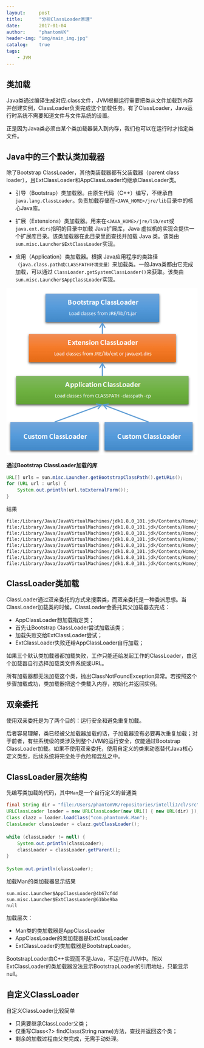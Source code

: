 ```yaml
---
layout:     post
title:      "分析ClassLoader原理"
date:       2017-01-04
author:     "phantomVK"
header-img: "img/main_img.jpg"
catalog:    true
tags:
    - JVM
---
```


## 类加载

Java类通过编译生成对应.class文件，JVM根据运行需要把类从文件加载到内存并创建实例，ClassLoader负责完成这个加载任务。有了ClassLoader，Java运行时系统不需要知道文件与文件系统的设置。

正是因为Java类必须由某个类加载器装入到内存，我们也可以在运行时才指定类文件。

## Java中的三个默认类加载器

除了Bootstrap ClassLoader，其他类装载器都有父装载器（parent class loader），且ExtClassLoader和AppClassLoader均继承ClassLoader类。

* 引导（Bootstrap）类加载器。由原生代码（C++）编写，不继承自`java.lang.ClassLoader`。负责加载存储在`<JAVA_HOME>/jre/lib`目录中的核心Java库。

* 扩展（Extensions）类加载器。用来在`<JAVA_HOME>/jre/lib/ext`或`java.ext.dirs`指明的目录中加载 Java扩展库，Java 虚拟机的实现会提供一个扩展库目录。该类加载器在此目录里面查找并加载 Java 类。该类由`sun.misc.Launcher$ExtClassLoader`实现。

* 应用（Application）类加载器。根据 Java应用程序的类路径`（java.class.path或CLASSPATH环境变量）`来加载类。一般Java类都由它完成加载，可以通过 `ClassLoader.getSystemClassLoader()`来获取。该类由`sun.misc.Launcher$AppClassLoader`实现。

![img](/img/java/classloader.png)

__通过Bootstrap ClassLoader加载的库__

```java
URL[] urls = sun.misc.Launcher.getBootstrapClassPath().getURLs();
for (URL url : urls) {
    System.out.println(url.toExternalForm());
}
```

结果

```
file:/Library/Java/JavaVirtualMachines/jdk1.8.0_101.jdk/Contents/Home/jre/lib/resources.jar
file:/Library/Java/JavaVirtualMachines/jdk1.8.0_101.jdk/Contents/Home/jre/lib/rt.jar
file:/Library/Java/JavaVirtualMachines/jdk1.8.0_101.jdk/Contents/Home/jre/lib/sunrsasign.jar
file:/Library/Java/JavaVirtualMachines/jdk1.8.0_101.jdk/Contents/Home/jre/lib/jsse.jar
file:/Library/Java/JavaVirtualMachines/jdk1.8.0_101.jdk/Contents/Home/jre/lib/jce.jar
file:/Library/Java/JavaVirtualMachines/jdk1.8.0_101.jdk/Contents/Home/jre/lib/charsets.jar
file:/Library/Java/JavaVirtualMachines/jdk1.8.0_101.jdk/Contents/Home/jre/lib/jfr.jar
file:/Library/Java/JavaVirtualMachines/jdk1.8.0_101.jdk/Contents/Home/jre/classes
```

## ClassLoader类加载

ClassLoader通过双亲委托的方式来搜索类，而双亲委托是一种委派思想。当ClassLoader加载类的时候，ClassLoader会委托其父加载器去完成：

* AppClassLoader想加载指定类；
* 首先让Bootstrap ClassLoader尝试加载该类；
* 加载失败交给ExtClassLoader尝试；
* ExtClassLoader失败还给AppClassLoader自行加载；

如果三个默认类加载器都加载失败，工作只能还给发起工作的ClassLoader，由这个加载器自行选择加载类文件系统或URL。

所有加载器都无法加载这个类，抛出ClassNotFoundException异常。若按照这个步骤加载成功，类加载器把这个类载入内存，初始化并返回实例。


## 双亲委托

使用双亲委托是为了两个目的：运行安全和避免重复加载。

后者容易理解，类已经被父加载器加载的话，子加载器没有必要再次重复加载；对于前者，有些系统级的类涉及到整个JVM的运行安全，仅能通过Bootstrap ClassLoader加载。如果不使用双亲委托，使用自定义的类来动态替代Java核心定义类型，后续系统将完全处于危险和混乱之中。


## ClassLoader层次结构

先编写类加载的代码，其中`Man`是一个自行定义的普通类

```java
final String dir = "file:/Users/phantomVK/repositories/intelliJ/cl/src";
URLClassLoader loader = new URLClassLoader(new URL[] { new URL(dir) });
Class clazz = loader.loadClass("com.phantomvk.Man");
ClassLoader classLoader = clazz.getClassLoader();

while (classLoader != null) {
    System.out.println(classLoader);
    classLoader = classLoader.getParent();
}

System.out.println(classLoader);
```
加载Man的类加载器显示结果

```
sun.misc.Launcher$AppClassLoader@4b67cf4d
sun.misc.Launcher$ExtClassLoader@61bbe9ba
null
```

加载层次：

* Man类的类加载器是AppClassLoader
* AppClassLoader的类加载器是ExtClassLoader
* ExtClassLoader的类加载器是BootstrapLoader。

BootstrapLoader由C++实现而不是Java，不运行在JVM中。所以ExtClassLoader的类加载器没法显示BootstrapLoader的引用地址，只能显示null。


## 自定义ClassLoader

自定义ClassLoader比较简单

* 只需要继承ClassLoader父类；
* 仅重写Class<?> findClass(String name)方法，查找并返回这个类；
* 剩余的加载过程由父类完成，无需手动处理。